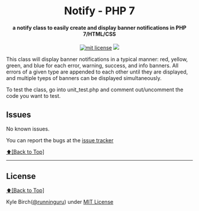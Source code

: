 <h1 align="center" id="urls">Notify - PHP 7</h1>
<h4 align="center">a notify class to easily create and display banner notifications in PHP 7/HTML/CSS</h4>

<p align="center">
<a href="http://amarlearning.mit-license.org/"><img src="https://img.shields.io/pypi/l/pyzipcode-cli.svg" alt="mit license"></a>
<img src="http://kylebirch.info/images/build_passing.png">
</p>

This class will display banner notifications in a typical manner: red, yellow, green, and blue for each error, warning, success, and info banners. All errors of a given type are appended to each other until they are displayed, and multiple tyeps of banners can be displayed simultaneously.

To test the class, go into unit_test.php and comment out/uncomment the code you want to test.

## Issues
No known issues.

You can report the bugs at the [issue tracker](https://github.com/runninguru/Banner-Notifications-PHP-7)

[:arrow_up:\[Back to Top\]](https://github.com/runninguru/Banner-Notifications-PHP-7)



***

## License
[:arrow_up:\[Back to Top\]](https://github.com/runninguru/Banner-Notifications-PHP-7)

Kyle Birch([@runninguru](http://github.com/runninguru)) under [MIT License](https://choosealicense.com/licenses/mit/) 
